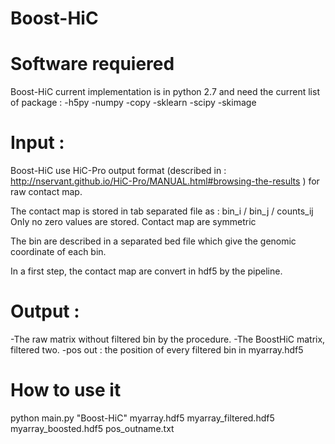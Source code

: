 # Boost-HiC

Software requiered
=================
Boost-HiC current implementation is in python 2.7 and need the current list of package :
-h5py
-numpy
-copy
-sklearn
-scipy
-skimage

Input :
=================
Boost-HiC use HiC-Pro output format (described in : http://nservant.github.io/HiC-Pro/MANUAL.html#browsing-the-results ) for raw contact map.

The contact map is stored in tab separated file as :
bin_i / bin_j / counts_ij
Only no zero values are stored. Contact map are symmetric

The bin are described in a separated bed file which give the genomic coordinate of each bin.

In a first step, the contact map are convert in hdf5 by the pipeline.

Output :
=================
-The raw matrix without filtered bin by the procedure.
-The BoostHiC matrix, filtered two.
-pos out : the position of every filtered bin in myarray.hdf5

How to use it
=================

python main.py "Boost-HiC" myarray.hdf5 myarray_filtered.hdf5 myarray_boosted.hdf5 pos_outname.txt

